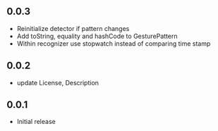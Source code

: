 ## 0.0.3

- Reinitialize detector if pattern changes
- Add toString, equality and hashCode to GesturePattern
- Within recognizer use stopwatch instead of comparing time stamp

## 0.0.2

- update License, Description

## 0.0.1

- Initial release
